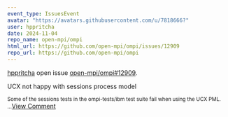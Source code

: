 ```yaml
---
event_type: IssuesEvent
avatar: "https://avatars.githubusercontent.com/u/7818666?"
user: hppritcha
date: 2024-11-04
repo_name: open-mpi/ompi
html_url: https://github.com/open-mpi/ompi/issues/12909
repo_url: https://github.com/open-mpi/ompi
---
```


<a href='https://github.com/hppritcha' target='_blank'>hppritcha</a> open issue <a href='https://github.com/open-mpi/ompi/issues/12909' target='_blank'>open-mpi/ompi#12909</a>.

<p>UCX not happy with sessions process model</p><small>Some of the sessions tests in the ompi-tests/ibm test suite fail when using the UCX PML....</small><a href='https://github.com/open-mpi/ompi/issues/12909' target='_blank'>View Comment</a>